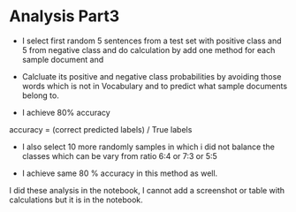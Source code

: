 # Analysis  Part3

- I select first random  5 sentences from a test set with positive class and  5 from negative class and do calculation by add one method for each sample document and 

- Calcluate its positive and negative class probabilities by avoiding those words which is not in Vocabulary and to predict what sample documents belong to.

- I achieve 80% accuracy

accuracy = (correct predicted labels) / True labels

- I also select 10 more randomly samples in which i did not balance the classes which can be vary from ratio  6:4  or  7:3  or  5:5

- I achieve same 80 % accuracy in this method as well.

I did these analysis in the notebook, I cannot add a screenshot or table with calculations but it is in the notebook.


